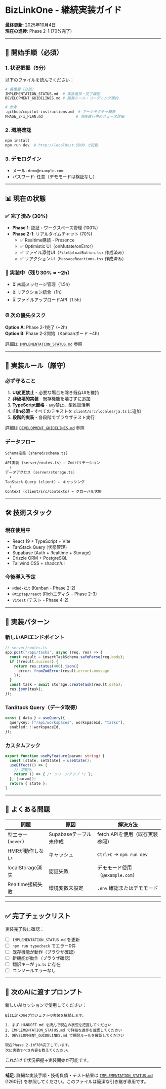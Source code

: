 # BizLinkOne - 継続実装ガイド

**最終更新**: 2025年10月4日  
**現在の進捗**: Phase 2-1 (70%完了)

---

## 🚀 開始手順（必須）

### 1. 状況把握（5分）
以下のファイルを読んでください：
```bash
# 最重要（必読）
IMPLEMENTATION_STATUS.md  # 実装進捗・完了機能
DEVELOPMENT_GUIDELINES.md # 開発ルール・コーディング規約

# 参考
.github/copilot-instructions.md  # アーキテクチャ概要
PHASE_2-1_PLAN.md               # 現在進行中のフェーズ詳細
```

### 2. 環境確認
```bash
npm install
npm run dev  # http://localhost:5000 で起動
```

### 3. デモログイン
- メール: `demo@example.com`
- パスワード: 任意（デモモードは検証なし）

---

## 📊 現在の状態

### ✅ 完了済み (30%)
- **Phase 1**: 認証・ワークスペース管理 (100%)
- **Phase 2-1**: リアルタイムチャット (70%)
  - ✅ Realtime購読・Presence
  - ✅ Optimistic UI（onMutate/onError）
  - ✅ ファイル添付UI（`FileUploadButton.tsx` 作成済み）
  - ✅ リアクションUI（`MessageReactions.tsx` 作成済み）

### 🔄 実装中（残り30% = ~2h）
- ⏳ 未読メッセージ管理（1.5h）
- ⏳ リアクション統合（1h）
- ⏳ ファイルアップロードAPI（1.5h）

### ⏰ 次の優先タスク
**Option A**: Phase 2-1完了 (~2h)  
**Option B**: Phase 2-2開始（Kanbanボード ~4h）

詳細は [`IMPLEMENTATION_STATUS.md`](IMPLEMENTATION_STATUS.md) 参照

---

## 🎯 実装ルール（厳守）

### 必ず守ること
1. **UI変更禁止** - 必要な場合を除き既存UIを維持
2. **非破壊的実装** - 既存機能を壊さずに追加
3. **TypeScript厳格** - `any`禁止、型推論活用
4. **i18n必須** - すべてのテキストを `client/src/locales/ja.ts` に追加
5. **段階的実装** - 各段階でブラウザテスト実行

詳細は [`DEVELOPMENT_GUIDELINES.md`](DEVELOPMENT_GUIDELINES.md) 参照

### データフロー
```
Schema定義 (shared/schema.ts)
  ↓
API実装 (server/routes.ts) ← Zodバリデーション
  ↓
データアクセス (server/storage.ts)
  ↓
TanStack Query (client) ← キャッシング
  ↓
Context (client/src/contexts) ← グローバル状態
```

---

## 🛠️ 技術スタック

### 現在使用中
- React 19 + TypeScript + Vite
- TanStack Query (状態管理)
- Supabase (Auth + Realtime + Storage)
- Drizzle ORM + PostgreSQL
- Tailwind CSS + shadcn/ui

### 今後導入予定
- `@dnd-kit` (Kanban - Phase 2-2)
- `@tiptap/react` (Richエディタ - Phase 2-3)
- `Vitest` (テスト - Phase 4-2)

---

## 📝 実装パターン

### 新しいAPIエンドポイント
```typescript
// server/routes.ts
app.post("/api/tasks", async (req, res) => {
  const result = insertTaskSchema.safeParse(req.body);
  if (!result.success) {
    return res.status(400).json({ 
      error: fromZodError(result.error).message 
    });
  }
  const task = await storage.createTask(result.data);
  res.json(task);
});
```

### TanStack Query（データ取得）
```typescript
const { data } = useQuery({
  queryKey: ["/api/workspaces", workspaceId, "tasks"],
  enabled: !!workspaceId,
});
```

### カスタムフック
```typescript
export function useMyFeature(param: string) {
  const [state, setState] = useState();
  useEffect(() => {
    // 初期化
    return () => { /* クリーンアップ */ };
  }, [param]);
  return { state };
}
```

---

## 🚨 よくある問題

| 問題 | 原因 | 解決方法 |
|------|------|----------|
| 型エラー (`never`) | Supabaseテーブル未作成 | fetch APIを使用（既存実装参照） |
| HMRが動作しない | キャッシュ | `Ctrl+C` → `npm run dev` |
| localStorage消失 | 認証失敗 | デモモード使用（`@example.com`） |
| Realtime接続失敗 | 環境変数未設定 | `.env` 確認またはデモモード |

---

## ✅ 完了チェックリスト

実装完了後に確認：
- [ ] `IMPLEMENTATION_STATUS.md` を更新
- [ ] `npm run typecheck` でエラー0件
- [ ] 既存機能が動作（ブラウザ確認）
- [ ] 新機能が動作（ブラウザ確認）
- [ ] 翻訳キーが `ja.ts` に存在
- [ ] コンソールエラーなし

---

## 💬 次のAIに渡すプロンプト

新しいAIセッションで使用してください：

```
BizLinkOneプロジェクトの実装を継続します。

1. まず HANDOFF.md を読んで現在の状況を把握してください
2. IMPLEMENTATION_STATUS.md で詳細な進捗を確認してください
3. DEVELOPMENT_GUIDELINES.md で開発ルールを確認してください

現在Phase 2-1が70%完了しています。
次に実装すべき内容を教えてください。
```

これだけで状況把握→実装開始が可能です。

---

**補足**: 詳細な実装手順・技術負債・テスト結果は [`IMPLEMENTATION_STATUS.md`](IMPLEMENTATION_STATUS.md) (1260行) を参照してください。このファイルは簡潔な引き継ぎ専用です。
